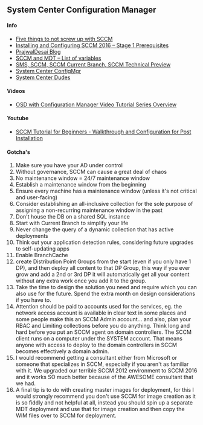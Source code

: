 ## System Center Configuration Manager

#### Info
- [Five things to not screw up with SCCM](https://blog.aksysadmin.org/2017/09/07/five-things-to-not-screw-up-with-sccm)
- [Installing and Configuring SCCM 2016 – Stage 1 Prerequisites](https://dailysysadmin.com/KB/Article/578/installing-and-configuring-sccm-2016-stage-1-prerequisites/)
- [PrajwalDesai Blog](https://prajwaldesai.com/system-center/)
- [SCCM and MDT – List of variables](http://www.hayesjupe.com/sccm-and-mdt-list-of-variables/)
- [SMS, SCCM, SCCM Current Branch, SCCM Technical Preview](https://www.windows-noob.com/forums/forum/121-sms-sccm-sccm-current-branch-sccm-technical-preview/)
- [System Center ConfigMgr](http://www.scconfigmgr.com/)
- [System Center Dudes](https://www.systemcenterdudes.com/)

#### Videos
- [OSD with Configuration Manager Video Tutorial Series Overview](https://blogs.technet.microsoft.com/configurationmgr/2018/07/09/osd-with-configuration-manager-video-tutorial-series-overview/)

#### Youtube
- [SCCM Tutorial for Beginners - Walkthrough and Configuration for Post Installation](https://www.youtube.com/watch?v=3-2qhfvt8vo&list=PL60ejEuI_nxuFw3eWRCxmffag_nYUz4PZ&app=desktop)

#### Gotcha's
1. Make sure you have your AD under control
1. Without governance, SCCM can cause a great deal of chaos
1. No maintenance window = 24/7 maintenance window
  1. Establish a maintenance window from the beginning
  1. Ensure every machine has a maintenance window (unless it's not critical and user-facing)
1. Consider establishing an all-inclusive collection for the sole purpose of assigning a non-recurring maintenance window in the past
1. Don't house the DB on a shared SQL instance
1. Start with Current Branch to simplify your life
1. Never change the query of a dynamic collection that has active deployments
1. Think out your application detection rules, considering future upgrades to self-updating apps
1. Enable BranchCache
1. create Distribution Point Groups from the start (even if you only have 1 DP), and then deploy all content to that DP Group, this way if you ever grow and add a 2nd or 3rd DP it will automatically get all your content without any extra work once you add it to the group.
1. Take the time to design the solution you need and require which you can also use for the future. Spend the extra month on design considerations if you have to.
1. Attention should be paid to accounts used for the services, eg. the network access account is available in clear text in some places and some people make this an SCCM Admin account... and also, plan your RBAC and Limiting collections before you do anything. Think long and hard before you put an SCCM agent on domain controllers. The SCCM client runs on a computer under the SYSTEM account. That means anyone with access to deploy to the domain controllers in SCCM becomes effectively a domain admin.
1. I would recommend getting a consultant either from Microsoft or someone that specializes in SCCM, especially if you aren't as familiar with it. We upgraded our terrible SCCM 2012 environment to SCCM 2016 and it works SO much better because of the AWESOME consultant that we had.
1. A final tip is to do with creating master images for deployment, for this I would strongly recommend you don't use SCCM for image creation as it is so fiddly and not helpful at all, instead you should spin up a separate MDT deployment and use that for image creation and then copy the WIM files over to SCCM for deployment.
